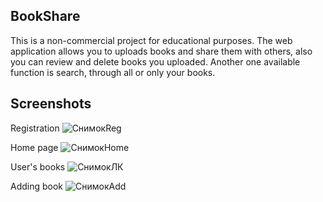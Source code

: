 
## BookShare

This is a non-commercial project for educational purposes.
The web application allows you to uploads books and share them with others, also you can review and delete books you uploaded. Another one available function is search, through all or only your books.

## Screenshots

Registration
![СнимокReg](https://user-images.githubusercontent.com/39008904/135582992-98b7a648-3003-4cac-a01e-6034b8cecd6a.PNG)

Home page
![СнимокHome](https://user-images.githubusercontent.com/39008904/135583321-4bb578f1-09e1-4622-9d94-b7b70045b9e0.PNG)

User's books
![СнимокЛК](https://user-images.githubusercontent.com/39008904/135583381-c9421259-afcc-47c3-bb73-1331fc65b916.PNG)

Adding book
![СнимокAdd](https://user-images.githubusercontent.com/39008904/135583484-a24ef346-918e-409b-9e34-2c4176bbb9fe.PNG)

